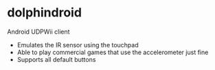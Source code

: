# dolphindroid
Android UDPWii client

- Emulates the IR sensor using the touchpad
- Able to play commercial games that use the accelerometer just fine
- Supports all default buttons
